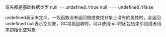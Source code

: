 首先都是基础数据类型
null == undefined  //true
null === undefined //false

undefined表示未定义，一般函数没有返回值或查找对象上没有的属性时，会返回undefined
null表示空对象，GC垃圾回收时，可以使用null将闭包结束引用或者用来初始化空对象